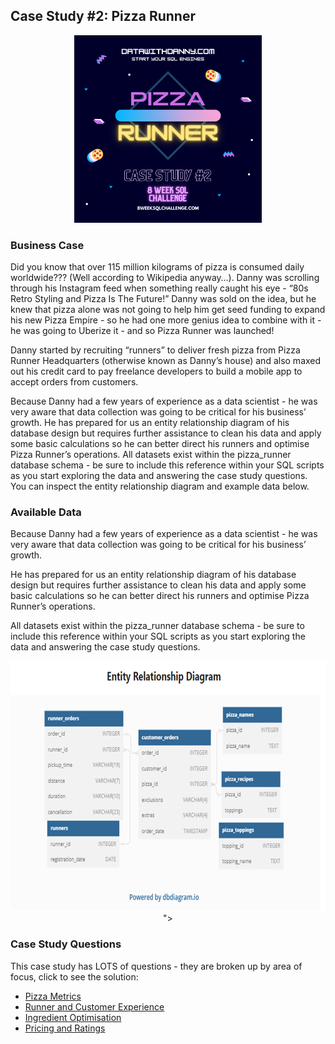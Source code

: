 ##  Case Study #2: Pizza Runner

 <p align="center">
  <img width="300" height="300" src="https://github.com/amanda-nascimentobarbosa/8_week_sql_challenge/blob/e1f56a41b4989f16730206f5ee6eba407ce5fb1b/Pizza_Runner/images/week_2.1.png">
</p>
 
<h3>Business Case</h3>
  
Did you know that over 115 million kilograms of pizza is consumed daily worldwide??? (Well according to Wikipedia anyway…). Danny was scrolling through his Instagram feed when something really caught his eye - “80s Retro Styling and Pizza Is The Future!” Danny was sold on the idea, but he knew that pizza alone was not going to help him get seed funding to expand his new Pizza Empire - so he had one more genius idea to combine with it - he was going to Uberize it - and so Pizza Runner was launched!

Danny started by recruiting “runners” to deliver fresh pizza from Pizza Runner Headquarters (otherwise known as Danny’s house) and also maxed out his credit card to pay freelance developers to build a mobile app to accept orders from customers. 

Because Danny had a few years of experience as a data scientist - he was very aware that data collection was going to be critical for his business’ growth. He has prepared for us an entity relationship diagram of his database design but requires further assistance to clean his data and apply some basic calculations so he can better direct his runners and optimise Pizza Runner’s operations. All datasets exist within the pizza_runner database schema - be sure to include this reference within your SQL scripts as you start exploring the data and answering the case study questions. You can inspect the entity relationship diagram and example data below.

<h3>Available Data</h3>

Because Danny had a few years of experience as a data scientist - he was very aware that data collection was going to be critical for his business’ growth.

He has prepared for us an entity relationship diagram of his database design but requires further assistance to clean his data and apply some basic calculations so he can better direct his runners and optimise Pizza Runner’s operations.

All datasets exist within the pizza_runner database schema - be sure to include this reference within your SQL scripts as you start exploring the data and answering the case study questions.

<p align="center">
  <img width="750" height="400" src="https://github.com/amanda-nascimentobarbosa/8_week_sql_challenge/blob/e1f56a41b4989f16730206f5ee6eba407ce5fb1b/Pizza_Runner/images/week_2.2.png">
">
</p>

<h3>Case Study Questions</h3>
  
This case study has LOTS of questions - they are broken up by area of focus, click to see the solution:

* [Pizza Metrics](https://github.com/amanda-nascimentobarbosa/8_week_sql_challenge/blob/08e260a5cdf3ecf55189eccd1cbdcac9c82dccbd/Pizza_Runner/A_Pizza_Metrics.md)
* [Runner and Customer Experience](https://github.com/amanda-nascimentobarbosa/8_week_sql_challenge/blob/08e260a5cdf3ecf55189eccd1cbdcac9c82dccbd/Pizza_Runner/B_Runner_and_Customer_Experience.md)
* [Ingredient Optimisation](https://github.com/amanda-nascimentobarbosa/8_week_sql_challenge/blob/08e260a5cdf3ecf55189eccd1cbdcac9c82dccbd/Pizza_Runner/C_Ingredient_Optimisation.md)
* [Pricing and Ratings](https://github.com/amanda-nascimentobarbosa/8_week_sql_challenge/blob/main/Pizza_Runner/D_Pricing_and_Ratings.md)  
